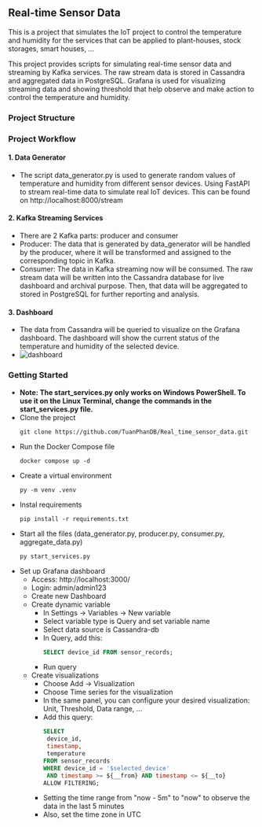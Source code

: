 ## Real-time Sensor Data

This is a project that simulates the IoT project to control the temperature and humidity for the services that can be applied to plant-houses, stock storages, smart houses, ...

This project provides scripts for simulating real-time sensor data and streaming by Kafka services. The raw stream data is stored in Cassandra and aggregated data in PostgreSQL. Grafana is used for visualizing streaming data and showing threshold that help observe and make action to control the temperature and humidity.

### Project Structure
### Project Workflow
#### 1. Data Generator
- The script data_generator.py is used to generate random values of temperature and humidity from different sensor devices. Using FastAPI to stream real-time data to simulate real IoT devices. This can be found on http://localhost:8000/stream
#### 2. Kafka Streaming Services
- There are 2 Kafka parts: producer and consumer
- Producer: The data that is generated by data_generator will be handled by the producer, where it will be transformed and assigned to the corresponding topic in Kafka.
- Consumer: The data in Kafka streaming now will be consumed. The raw stream data will be written into the Cassandra database for live dashboard and archival purpose. Then, that data will be aggregated to stored in PostgreSQL for further reporting and analysis.
#### 3. Dashboard
- The data from Cassandra will be queried to visualize on the Grafana dashboard. The dashboard will show the current status of the temperature and humidity of the selected device.
- ![dashboard](https://github.com/user-attachments/assets/5603b1d6-ef86-4514-88f6-5a942a6aaf58)

### Getting Started
- **Note: The start_services.py only works on Windows PowerShell. To use it on the Linux Terminal, change the commands in the start_services.py file.**
- Clone the project
  ```terminal
  git clone https://github.com/TuanPhanDB/Real_time_sensor_data.git
  ```
- Run the Docker Compose file
  ```terminal
  docker compose up -d
  ```
- Create a virtual environment
  ```terminal
  py -m venv .venv
  ```
- Instal requirements
  ```terminal
  pip install -r requirements.txt
  ```
- Start all the files (data_generator.py, producer.py, consumer.py, aggregate_data.py)
  ```terminal
  py start_services.py
  ```
- Set up Grafana dashboard
  - Access: http://localhost:3000/
  - Login: admin/admin123
  - Create new Dashboard
  - Create dynamic variable
    - In Settings -> Variables -> New variable
    - Select variable type is Query and set variable name
    - Select data source is Cassandra-db
    - In Query, add this:
      ```sql
      SELECT device_id FROM sensor_records;
      ```
    - Run query
  - Create visualizations
    - Choose Add -> Visualization
    - Choose Time series for the visualization
    - In the same panel, you can configure your desired visualization: Unit, Threshold, Data range, ...
    - Add this query:
      ```sql
      SELECT 
       device_id, 
       timestamp, 
       temperature
      FROM sensor_records
      WHERE device_id = '$selected_device'
       AND timestamp >= ${__from} AND timestamp <= ${__to}
      ALLOW FILTERING;
      ```
    - Setting the time range from "now - 5m" to "now" to observe the data in the last 5 minutes
    - Also, set the time zone in UTC
  
    


  
